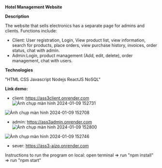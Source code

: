 **Hotel Management Website**

**Description**

The website that sells electronics has a separate page for admins and clients. Functions include:
- Client: User registration, Login, View product list, view information, search for products, place orders, view purchase history, invoices, order status, chat with admin. 
- Admin:Login, product management (Add, edit, delete), order management, chat with users. 
  
**Technologies**

"HTML
CSS
Javascript
Nodejs
ReactJS
NoSQL"

**Link demo:**

- client: https://ass3client.onrender.com
![Ảnh chụp màn hình 2024-01-09 152731](https://github.com/huydinh-ng/Ass3_NJS301x_1_FE_admin/assets/131755314/702b6f4b-c60f-4867-a993-3c8babaf5f99)

![Ảnh chụp màn hình 2024-01-09 152708](https://github.com/huydinh-ng/Ass3_NJS301x_1_FE_admin/assets/131755314/0a9617db-47f1-4919-9fad-7f0c9ce0aea8)

- admin: https://ass3admin.onrender.com
![Ảnh chụp màn hình 2024-01-09 152800](https://github.com/huydinh-ng/Ass3_NJS301x_1_FE_admin/assets/131755314/00a96eca-6567-46e1-be3f-a8c450a1a389)

![Ảnh chụp màn hình 2024-01-09 152746](https://github.com/huydinh-ng/Ass3_NJS301x_1_FE_admin/assets/131755314/065f12a9-fcd2-4e18-b9a2-d900afe69697)

- sever: https://ass3-aizq.onrender.com

Instructions to run the program on local: open terminal => run "npm install" => run "npm start"
